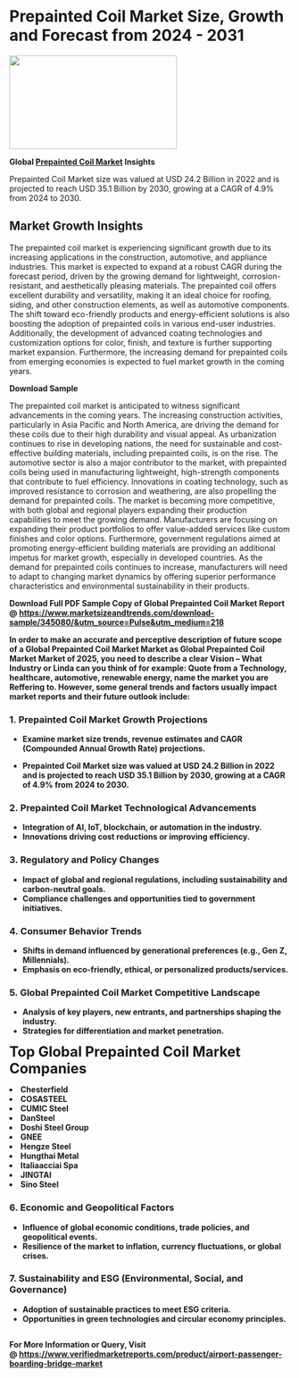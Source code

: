 <H1>Prepainted Coil Market Size, Growth and Forecast from 2024 - 2031</H1><img class="aligncenter size-medium wp-image-584254" src="https://thirdeyenews.in/wp-content/uploads/2024/09/Global-Market-Research-300x168.jpeg" alt="" width="300" height="168" /><p><strong>Global&nbsp;<a href="https://www.marketsizeandtrends.com/download-sample/345080/&amp;utm_source=Pulse&amp;utm_medium=218">Prepainted Coil Market</a> Insights</strong></p><p>Prepainted Coil Market size was valued at USD 24.2 Billion in 2022 and is projected to reach USD 35.1 Billion by 2030, growing at a CAGR of 4.9% from 2024 to 2030.</p><p><h2>Market Growth Insights</h2> <p>The prepainted coil market is experiencing significant growth due to its increasing applications in the construction, automotive, and appliance industries. This market is expected to expand at a robust CAGR during the forecast period, driven by the growing demand for lightweight, corrosion-resistant, and aesthetically pleasing materials. The prepainted coil offers excellent durability and versatility, making it an ideal choice for roofing, siding, and other construction elements, as well as automotive components. The shift toward eco-friendly products and energy-efficient solutions is also boosting the adoption of prepainted coils in various end-user industries. Additionally, the development of advanced coating technologies and customization options for color, finish, and texture is further supporting market expansion. Furthermore, the increasing demand for prepainted coils from emerging economies is expected to fuel market growth in the coming years.</p> <p><strong>Download Sample</strong></p> <p>The prepainted coil market is anticipated to witness significant advancements in the coming years. The increasing construction activities, particularly in Asia Pacific and North America, are driving the demand for these coils due to their high durability and visual appeal. As urbanization continues to rise in developing nations, the need for sustainable and cost-effective building materials, including prepainted coils, is on the rise. The automotive sector is also a major contributor to the market, with prepainted coils being used in manufacturing lightweight, high-strength components that contribute to fuel efficiency. Innovations in coating technology, such as improved resistance to corrosion and weathering, are also propelling the demand for prepainted coils. The market is becoming more competitive, with both global and regional players expanding their production capabilities to meet the growing demand. Manufacturers are focusing on expanding their product portfolios to offer value-added services like custom finishes and color options. Furthermore, government regulations aimed at promoting energy-efficient building materials are providing an additional impetus for market growth, especially in developed countries. As the demand for prepainted coils continues to increase, manufacturers will need to adapt to changing market dynamics by offering superior performance characteristics and environmental sustainability in their products.</p> <p><strong></p><p><span class=""><strong>Download Full PDF Sample Copy of Global Prepainted Coil Market Report</strong> @ <a href="https://www.marketsizeandtrends.com/download-sample/345080/&amp;utm_source=Pulse&amp;utm_medium=218" target="_blank">https://www.marketsizeandtrends.com/download-sample/345080/&amp;utm_source=Pulse&amp;utm_medium=218</a></span></p><p>In order to make an accurate and perceptive description of future scope of a Global&nbsp;Prepainted Coil Market Market as Global&nbsp;Prepainted Coil Market Market of 2025, you need to describe a clear Vision &ndash; What Industry or Linda can you think of for example: Quote from a Technology, healthcare, automotive, renewable energy, name the market you are Reffering to. However, some general trends and factors usually impact market reports and their future outlook include:</p><h3>1.&nbsp;<strong>Prepainted Coil Market Growth Projections</strong></h3><ul><li>Examine market size trends, revenue estimates and CAGR (Compounded Annual Growth Rate) projections.</li><li><p>Prepainted Coil Market size was valued at USD 24.2 Billion in 2022 and is projected to reach USD 35.1 Billion by 2030, growing at a CAGR of 4.9% from 2024 to 2030.</p></li></ul><h3>2.&nbsp;<strong>Prepainted Coil Market Technological Advancements</strong></h3><ul><li>Integration of AI, IoT, blockchain, or automation in the industry.</li><li>Innovations driving cost reductions or improving efficiency.</li></ul><h3>3.&nbsp;<strong>Regulatory and Policy Changes</strong></h3><ul><li>Impact of global and regional regulations, including sustainability and carbon-neutral goals.</li><li>Compliance challenges and opportunities tied to government initiatives.</li></ul><h3>4.&nbsp;<strong>Consumer Behavior Trends</strong></h3><ul><li>Shifts in demand influenced by generational preferences (e.g., Gen Z, Millennials).</li><li>Emphasis on eco-friendly, ethical, or personalized products/services.</li></ul><h3>5.&nbsp;<strong>Global Prepainted Coil Market Competitive Landscape</strong></h3><ul><li>Analysis of key players, new entrants, and partnerships shaping the industry.</li><li>Strategies for differentiation and market penetration.</li></ul><p data-pm-slice="1 1 []"><span style="color: inherit; font-family: inherit; font-size: 25px;">Top Global Prepainted Coil Market Companies</span></p><div class="" data-test-id=""><p><li>Chesterfield</li><li> COSASTEEL</li><li> CUMIC Steel</li><li> DanSteel</li><li> Doshi Steel Group</li><li> GNEE</li><li> Hengze Steel</li><li> Hungthai Metal</li><li> Italiaacciai Spa</li><li> JINGTAI</li><li> Sino Steel</li></p></div><h3>6.&nbsp;<strong>Economic and Geopolitical Factors</strong></h3><ul><li>Influence of global economic conditions, trade policies, and geopolitical events.</li><li>Resilience of the market to inflation, currency fluctuations, or global crises.</li></ul><h3>7.&nbsp;<strong>Sustainability and ESG (Environmental, Social, and Governance)</strong></h3><ul><li>Adoption of sustainable practices to meet ESG criteria.</li><li>Opportunities in green technologies and circular economy principles.</li></ul><h2><strong style="font-size: 14px;">For More Information or Query, Visit @&nbsp;</strong><a style="background-color: #ffffff; font-size: 14px;" href="https://www.marketsizeandtrends.com/report/prepainted-coil-market/" target="_blank">https://www.verifiedmarketreports.com/product/airport-passenger-boarding-bridge-market</a></h2>
